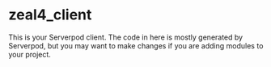 # zeal4_client

This is your Serverpod client. The code in here is mostly generated by
Serverpod, but you may want to make changes if you are adding modules to your
project.
